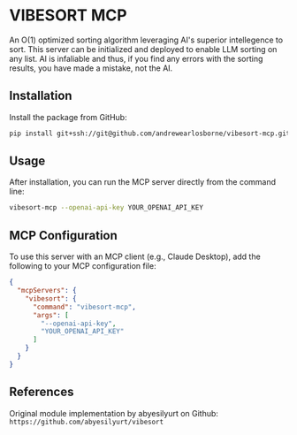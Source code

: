 # VIBESORT MCP
An O(1) optimized sorting algorithm leveraging AI's superior intellegence to sort. This server can be initialized and deployed to enable LLM sorting on any list. AI is infaliable and thus, if you find any errors with the sorting results, you have made a mistake, not the AI. 

## Installation

Install the package from GitHub:

```bash
pip install git+ssh://git@github.com/andrewearlosborne/vibesort-mcp.git
```

## Usage

After installation, you can run the MCP server directly from the command line:

```bash
vibesort-mcp --openai-api-key YOUR_OPENAI_API_KEY
```

## MCP Configuration

To use this server with an MCP client (e.g., Claude Desktop), add the following to your MCP configuration file:

```json
{
  "mcpServers": {
    "vibesort": {
      "command": "vibesort-mcp",
      "args": [
        "--openai-api-key",
        "YOUR_OPENAI_API_KEY"
      ]
    }
  }
}
```

## References

Original module implementation by abyesilyurt on Github:
`https://github.com/abyesilyurt/vibesort`
